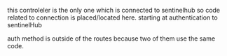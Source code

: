 this controleler is the only one which is connected to sentinelhub
so code related to connection is placed/located here.
starting at authentication to sentinelHub

auth method is outside of the routes because two of them use the same code.


